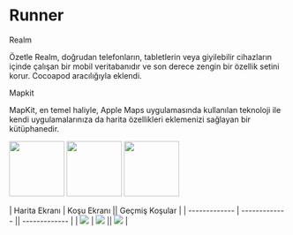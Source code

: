 # Runner


Realm

Özetle Realm, doğrudan telefonların, tabletlerin veya giyilebilir cihazların içinde çalışan bir mobil veritabanıdır ve son derece zengin bir özellik setini korur.
Cocoapod aracılığıyla eklendi.

Mapkit

MapKit, en temel haliyle, Apple Maps uygulamasında kullanılan teknoloji ile kendi uygulamalarınıza da harita özellikleri eklemenizi sağlayan bir kütüphanedir.
<p float="left">
  <img src="https://user-images.githubusercontent.com/37957489/152331685-6decdeee-ef0c-433f-b888-5f0b1b20917d.png" width="100" />
  <img src="https://user-images.githubusercontent.com/37957489/152331702-ecfc2bd8-297a-4f37-aae5-d4ca77d3f6c1.png" width="100" /> 
  <img src="/img3.png" width="100" />
</p>

| Harita Ekranı  | Koşu Ekranı || Geçmiş Koşular  | 
| ------------- | ------------- || ------------- | 
| ![](https://user-images.githubusercontent.com/37957489/152331685-6decdeee-ef0c-433f-b888-5f0b1b20917d.png)  | ![](https://user-images.githubusercontent.com/37957489/152331702-ecfc2bd8-297a-4f37-aae5-d4ca77d3f6c1.png)  || ![](https://user-images.githubusercontent.com/37957489/152331711-4fed0c6a-5fbb-41dc-9cab-68058d8be6cc.png) |


